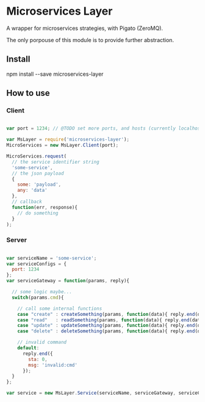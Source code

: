 # Microservices Layer

A wrapper for microservices strategies, with Pigato (ZeroMQ).

The only porpouse of this module is to provide further abstraction.

## Install

npm install --save microservices-layer

## How to use

### Client

```javascript

var port = 1234; // @TODO set more ports, and hosts (currently localhost)

var MsLayer = require('microservices-layer');
MicroServices = new MsLayer.Client(port);

MicroServices.request(
  // the service identifier string
  'some-service',
  // the json payload
  {
    some: 'payload',
    any: 'data'
  },
  // callback
  function(err, response){
    // do something
  }
);

```

### Server

```javascript

var serviceName = 'some-service';
var serviceConfigs = {
  port: 1234
};
var serviceGateway = function(params, reply){

  // some logic maybe...
  switch(params.cmd){

    // call some internal functions
    case "create" : createSomething(params, function(data){ reply.end(data); }); break;
    case "read"   : readSomething(params, function(data){ reply.end(data); }); break;
    case "update" : updateSomething(params, function(data){ reply.end(data); }); break;
    case "delete" : deleteSomething(params, function(data){ reply.end(data); }); break;

    // invalid command
    default:
      reply.end({
        sta: 0,
        msg: 'invalid:cmd'
      });
  }
};

var service = new MsLayer.Service(serviceName, serviceGateway, serviceConfigs);

```